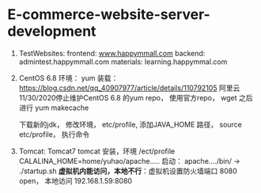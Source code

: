 # E-commerce-website-server-development

1. TestWebsites:
    frontend: www.happymmall.com
    backend: admintest.happymmall.com
    materials: learning.happymmal.com
    
2. CentOS 6.8 环境：
    yum 装载： https://blog.csdn.net/qq_40907977/article/details/110792105
            阿里云11/30/2020停止维护CentOS 6.8 的yum repo， 使用官方repo， wget 之后进行 yum makecache
            
    下载新的jdk， 修改环境， etc/profile, 添加JAVA_HOME 路径， source etc/profile， 执行命令
    
3. Tomcat: Tomcat7
     tomcat 安装，环境 /ect/profile CALALINA_HOME=home/yuhao/apache.....
     启动： apache..../bin/ -> ./startup.sh
     ****虚拟机内能访问，本地不行****：虚拟机设置防火墙端口 8080 open， 本地访问 192.168.1.59:8080
     
     
     
    
